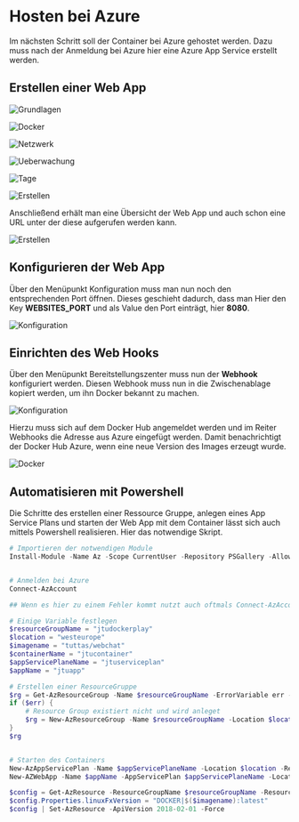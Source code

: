 # Hosten bei Azure

Im nächsten Schritt soll der Container bei Azure gehostet werden. Dazu muss nach der Anmeldung bei Azure hier eine Azure App Service erstellt werden.

## Erstellen einer Web App

![Grundlagen](a1.png)

![Docker](a2.png)

![Netzwerk](a3.png)

![Ueberwachung](a4.png)

![Tage](a5.png)

![Erstellen](a6.png)

Anschließend erhält man eine Übersicht der Web App und auch schon eine URL unter der diese aufgerufen werden kann.

![Erstellen](a7.png)

## Konfigurieren der Web App

Über den Menüpunkt Konfiguration muss man nun noch den entsprechenden Port öffnen. Dieses geschieht dadurch, dass man Hier den Key **WEBSITES_PORT** und als Value den Port einträgt, hier **8080**.

![Konfiguration](a9.png)

## Einrichten des Web Hooks

Über den Menüpunkt Bereitstellungszenter muss nun der **Webhook** konfiguriert werden. Diesen Webhook muss nun in die Zwischenablage kopiert werden, um ihn Docker bekannt zu machen.

![Konfiguration](a8.png)

Hierzu muss sich auf dem Docker Hub angemeldet werden und im Reiter Webhooks die Adresse aus Azure eingefügt werden. Damit benachrichtigt der Docker Hub Azure, wenn eine neue Version des Images erzeugt wurde.

![Docker](a10.png)

## Automatisieren mit Powershell

Die Schritte des erstellen einer Ressource Gruppe, anlegen eines App Service Plans und starten der Web App mit dem Container lässt sich auch mittels Powershell realisieren. Hier das notwendige Skript.

```ps1
# Importieren der notwendigen Module
Install-Module -Name Az -Scope CurrentUser -Repository PSGallery -AllowClobber


# Anmelden bei Azure
Connect-AzAccount

## Wenn es hier zu einem Fehler kommt nutzt auch oftmals Connect-AzAccount -UseDeviceAuthentication

# Einige Variable festlegen
$resourceGroupName = "jtudockerplay"
$location = "westeurope"
$imagename = "tuttas/webchat"
$containerName = "jtucontainer"
$appServicePlaneName = "jtuserviceplan"
$appName = "jtuapp"

# Erstellen einer ResourceGruppe
$rg = Get-AzResourceGroup -Name $resourceGroupName -ErrorVariable err -ErrorAction SilentlyContinue
if ($err) {
    # Resource Group existiert nicht und wird anleget
    $rg = New-AzResourceGroup -Name $resourceGroupName -Location $location
}
$rg


# Starten des Containers
New-AzAppServicePlan -Name $appServicePlaneName -Location $location -ResourceGroupName $resourceGroupName -Tier BasicB1 -Linux
New-AZWebApp -Name $appName -AppServicePlan $appServicePlaneName -Location $location -ResourceGroupName $resourceGroupName -ContainerImageName $imagename -EnableContainerContinuousDeployment

$config = Get-AzResource -ResourceGroupName $resourceGroupName -ResourceType Microsoft.Web/sites/config -ResourceName $appName -ApiVersion 2018-02-01
$config.Properties.linuxFxVersion = "DOCKER|$($imagename):latest"
$config | Set-AzResource -ApiVersion 2018-02-01 -Force

```